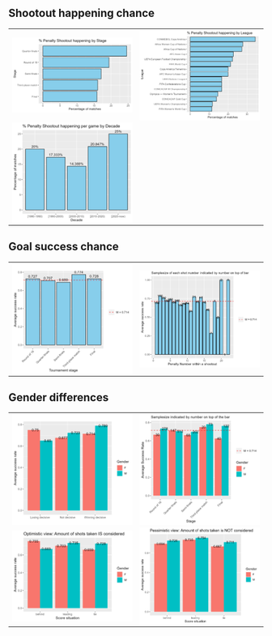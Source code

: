 ## Shootout happening chance
<table>
  <tr>
    <td><img align="left" width="600" src="plots/percentage of shootout by stage.png"/></td>
    <td><img align="left" width="600" src="plots/percentage of shootout by league.png"/></td>
  </tr>
  <tr>
    <td><img align="left" width="600" src="plots/percentage of shootout happening by decade.png"/></td>
  </tr>
</table>

## Goal success chance
<table>
  <tr>
    <td><img align="left" width="600" src="plots/stages - success.png"/></td>
    <td><img align="left" width="600" src="plots/success rate by penalty number.png"/></td>
  </tr>
</table>

## Gender differences
<table>
  <tr>
    <td><img align="left" width="600" src="plots/avg success for stress x gender.png"/></td>
    <td><img align="left" width="600" src="plots/gender x stage on success.png"/></td>
  </tr>
  <tr>
    <td><img align="left" width="600" src="plots/gender x optimistic on success.png"/></td>
    <td><img align="left" width="600" src="plots/gender x pessimisitc on success.png"/></td>
  </tr>
</table>
